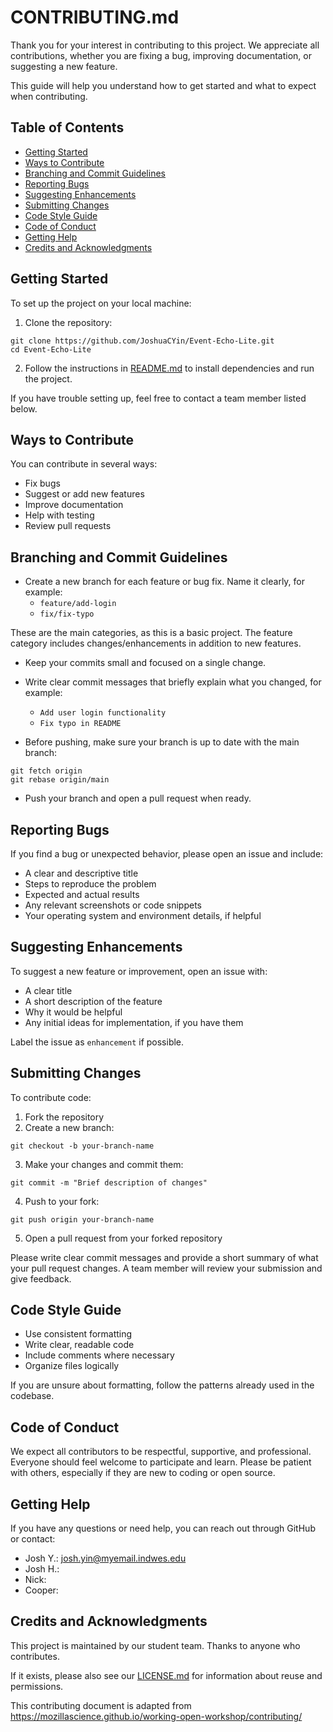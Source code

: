 # CONTRIBUTING.md

Thank you for your interest in contributing to this project. We appreciate all contributions, whether you are fixing a bug, improving documentation, or suggesting a new feature.

This guide will help you understand how to get started and what to expect when contributing.

## Table of Contents

- [Getting Started](#getting-started)
- [Ways to Contribute](#ways-to-contribute)
- [Branching and Commit Guidelines](#branching-and-commit-guidelines)
- [Reporting Bugs](#reporting-bugs)
- [Suggesting Enhancements](#suggesting-enhancements)
- [Submitting Changes](#submitting-changes)
- [Code Style Guide](#code-style-guide)
- [Code of Conduct](#code-of-conduct)
- [Getting Help](#getting-help)
- [Credits and Acknowledgments](#credits-and-acknowledgments)

## Getting Started

To set up the project on your local machine:

1. Clone the repository:
```
git clone https://github.com/JoshuaCYin/Event-Echo-Lite.git
cd Event-Echo-Lite
```

2. Follow the instructions in [README.md](./README.md) to install dependencies and run the project.

If you have trouble setting up, feel free to contact a team member listed below.

## Ways to Contribute

You can contribute in several ways:

- Fix bugs
- Suggest or add new features
- Improve documentation
- Help with testing
- Review pull requests

## Branching and Commit Guidelines

- Create a new branch for each feature or bug fix. Name it clearly, for example:
  - `feature/add-login`
  - `fix/fix-typo`

These are the main categories, as this is a basic project. The feature category includes changes/enhancements in addition to new features.

- Keep your commits small and focused on a single change.

- Write clear commit messages that briefly explain what you changed, for example:
  - `Add user login functionality`
  - `Fix typo in README`

- Before pushing, make sure your branch is up to date with the main branch:
```
git fetch origin
git rebase origin/main
```

- Push your branch and open a pull request when ready.

## Reporting Bugs

If you find a bug or unexpected behavior, please open an issue and include:

- A clear and descriptive title
- Steps to reproduce the problem
- Expected and actual results
- Any relevant screenshots or code snippets
- Your operating system and environment details, if helpful

## Suggesting Enhancements

To suggest a new feature or improvement, open an issue with:

- A clear title
- A short description of the feature
- Why it would be helpful
- Any initial ideas for implementation, if you have them

Label the issue as `enhancement` if possible.

## Submitting Changes

To contribute code:

1. Fork the repository
2. Create a new branch:
```
git checkout -b your-branch-name
```
3. Make your changes and commit them:
```
git commit -m "Brief description of changes"
```
4. Push to your fork:
```
git push origin your-branch-name
```
5. Open a pull request from your forked repository

Please write clear commit messages and provide a short summary of what your pull request changes. A team member will review your submission and give feedback.

## Code Style Guide

- Use consistent formatting
- Write clear, readable code
- Include comments where necessary
- Organize files logically

If you are unsure about formatting, follow the patterns already used in the codebase.

## Code of Conduct

We expect all contributors to be respectful, supportive, and professional. Everyone should feel welcome to participate and learn. Please be patient with others, especially if they are new to coding or open source.

## Getting Help

If you have any questions or need help, you can reach out through GitHub or contact:

- Josh Y.:  josh.yin@myemail.indwes.edu
- Josh H.:
- Nick: 
- Cooper: 

## Credits and Acknowledgments

This project is maintained by our student team. Thanks to anyone who contributes.

If it exists, please also see our [LICENSE.md](./LICENSE.md) for information about reuse and permissions.

This contributing document is adapted from https://mozillascience.github.io/working-open-workshop/contributing/
